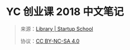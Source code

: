 # YC 创业课 2018 中文笔记

> 来源：[Library | Startup School](https://www.startupschool.org/library)
> 
> 协议：[CC BY-NC-SA 4.0](http://creativecommons.org/licenses/by-nc-sa/4.0/)
